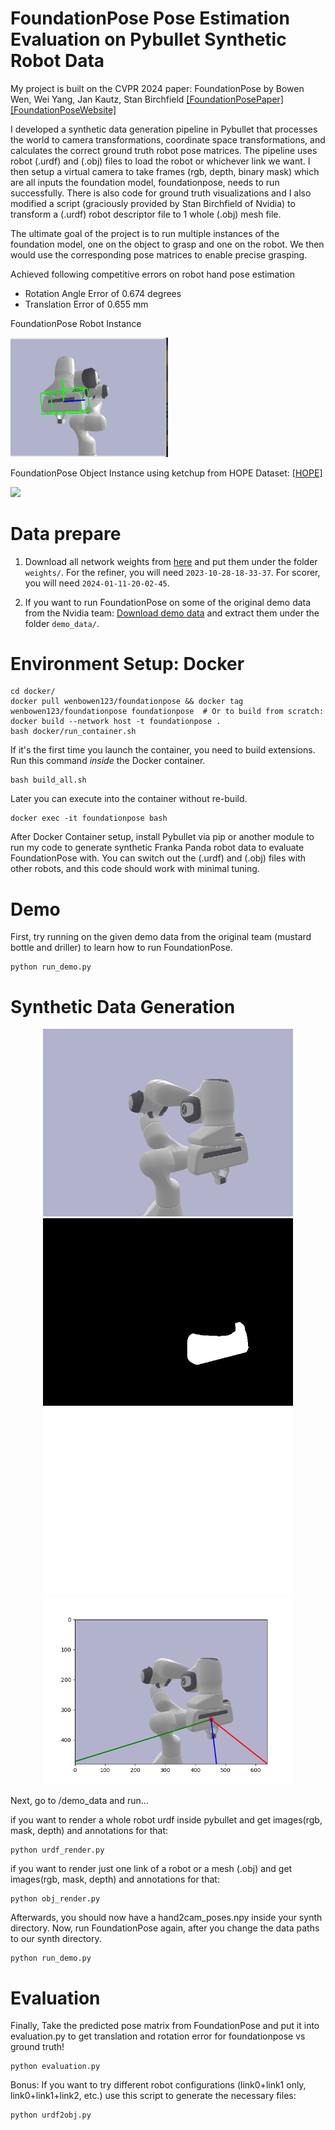 # FoundationPose Pose Estimation Evaluation on Pybullet Synthetic Robot Data


My project is built on the CVPR 2024 paper: FoundationPose by Bowen Wen, Wei Yang, Jan Kautz, Stan Birchfield
[[FoundationPosePaper]](https://arxiv.org/abs/2312.08344) [[FoundationPoseWebsite]](https://nvlabs.github.io/FoundationPose/)

I developed a synthetic data generation pipeline in Pybullet that processes the world to camera transformations, coordinate space transformations, 
and calculates the correct ground truth robot pose matrices. The pipeline uses robot (.urdf) and (.obj) files to load the robot or whichever link we want.
I then setup a virtual camera to take frames (rgb, depth, binary mask) which are all inputs the foundation model, foundationpose, needs to run successfully.
There is also code for ground truth visualizations and I also modified a script (graciously provided by Stan Birchfield of Nvidia) to 
transform a (.urdf) robot descriptor file to 1 whole (.obj) mesh file.

The ultimate goal of the project is to run multiple instances of the foundation model, one on the object to grasp and one on the robot. We then would use
the corresponding pose matrices to enable precise grasping.

Achieved following competitive errors on robot hand pose estimation
- Rotation Angle Error of 0.674 degrees
- Translation Error of 0.655 mm


FoundationPose Robot Instance

<img src="assets/FposePanda100.gif" width="50%">

FoundationPose Object Instance using ketchup from HOPE Dataset: [[HOPE]](https://github.com/swtyree/hope-dataset)

<img src="assets/fp_ketchup.gif" width="50%">


# Data prepare
1) Download all network weights from [here](https://drive.google.com/drive/folders/1DFezOAD0oD1BblsXVxqDsl8fj0qzB82i?usp=sharing) and put them under the folder `weights/`. For the refiner, you will need `2023-10-28-18-33-37`. For scorer, you will need `2024-01-11-20-02-45`.

1) If you want to run FoundationPose on some of the original demo data from the Nvidia team: [Download demo data](https://drive.google.com/drive/folders/1pRyFmxYXmAnpku7nGRioZaKrVJtIsroP?usp=sharing) and extract them under the folder `demo_data/`. 




# Environment Setup: Docker
  ```
  cd docker/
  docker pull wenbowen123/foundationpose && docker tag wenbowen123/foundationpose foundationpose  # Or to build from scratch: docker build --network host -t foundationpose .
  bash docker/run_container.sh
  ```


If it's the first time you launch the container, you need to build extensions. Run this command *inside* the Docker container.
```
bash build_all.sh
```

Later you can execute into the container without re-build.
```
docker exec -it foundationpose bash
```

After Docker Container setup, install Pybullet via pip or another module to run my code to generate synthetic Franka Panda robot data to evaluate FoundationPose with. You can switch out the (.urdf) and (.obj) files with other robots, and this code should work with minimal tuning.


# Demo

First, try running on the given demo data from the original team (mustard bottle and driller) to learn how to run FoundationPose.

```
python run_demo.py
```

# Synthetic Data Generation

<div style="text-align: center;">
  <img src="/assets/7.png" alt="robotgt" style="width: 400px; height: auto; display: inline-block;">
  <img src="/assets/7m.png" alt="handgt" style="width: 400px; height: auto; display: inline-block;">
  <img src="/assets/7d.png" alt="handgt" style="width: 400px; height: auto; display: inline-block;">
  <img src="/assets/7gt.png" alt="handgt" style="width: 400px; height: auto; display: inline-block;">
</div>



Next, go to /demo_data and run...

if you want to render a whole robot urdf inside pybullet and get images(rgb, mask, depth) and annotations for that:
```
python urdf_render.py
```

if you want to render just one link of a robot or a mesh (.obj) and get images(rgb, mask, depth)  and annotations for that:
```
python obj_render.py
```

Afterwards, you should now have a hand2cam_poses.npy inside your synth directory.
Now, run FoundationPose again, after you change the data paths to our synth directory.
```
python run_demo.py
```

# Evaluation

Finally, Take the predicted pose matrix from FoundationPose and put it into evaluation.py to get translation and rotation error for foundationpose vs ground truth!
```
python evaluation.py
```


Bonus: If you want to try different robot configurations (link0+link1 only, link0+link1+link2, etc.) use this script to generate the necessary files:
```
python urdf2obj.py
```


